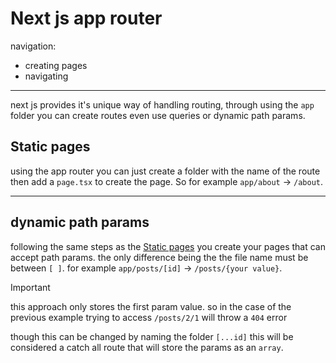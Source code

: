 # Next js app router

navigation:

- creating pages
- navigating

---

next js provides it's unique way of handling routing, through using the `app` folder you can create routes even use queries or dynamic path params.

## Static pages

using the app router you can just create a folder with the name of the route then add a `page.tsx` to create the page.
So for example `app/about` -> `/about`.

---

## dynamic path params

following the same steps as the [Static pages](#static-pages) you create your pages that can accept path params.
the only difference being the the file name must be between `[ ]`.
for example `app/posts/[id]` -> `/posts/{your value}`.

> [!IMPORTANT]
>
> this approach only stores the first param value. so in the case of the previous example trying to access `/posts/2/1` will throw a `404` error

though this can be changed by naming the folder `[...id]` this will be considered a catch all route that will store the params as an `array`.
